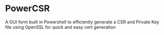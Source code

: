 # PowerCSR
A GUI form built in Powershell to efficiently generate a CSR and Private Key file using OpenSSL for quick and easy cert generation
